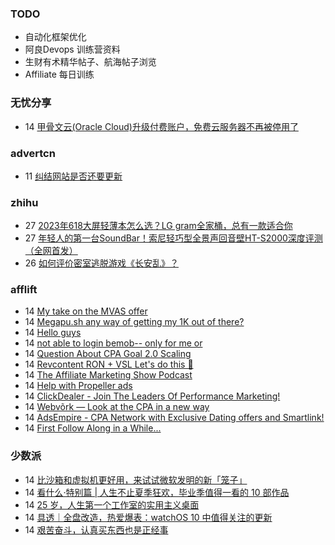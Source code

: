### TODO
-  自动化框架优化
-  阿良Devops 训练营资料
-  生财有术精华帖子、航海帖子浏览
-  Affiliate 每日训练

### 无忧分享
<!-- ruyo:START -->
-  14 [甲骨文云&lpar;Oracle Cloud&rpar;升级付费账户，免费云服务器不再被停用了](https://51.ruyo.net/18403.html)<!-- ruyo:END -->

### advertcn
<!-- advertcn:START -->
-  11 [纠结网站是否还要更新](https://www.advertcn.com/forum.php?mod=viewthread&tid=110805)<!-- advertcn:END -->

### zhihu
<!-- zhihu:START -->
-  27 [2023年618大屏轻薄本怎么选？LG gram全家桶，总有一款适合你](http://zhuanlan.zhihu.com/p/632641888?utm_campaign=rss&utm_medium=rss&utm_source=rss&utm_content=title)
-  27 [年轻人的第一台SoundBar！索尼轻巧型全景声回音壁HT-S2000深度评测（全网首发）](http://zhuanlan.zhihu.com/p/630990296?utm_campaign=rss&utm_medium=rss&utm_source=rss&utm_content=title)
-  26 [如何评价密室逃脱游戏《长安乱》？](http://www.zhihu.com/question/563950552/answer/3045961312?utm_campaign=rss&utm_medium=rss&utm_source=rss&utm_content=title)<!-- zhihu:END -->

### afflift
<!-- afflift:START -->
-  14 [My take on the MVAS offer](https://afflift.com/f/threads/my-take-on-the-mvas-offer.11116/?utm_source=rss&utm_medium=rss)
-  14 [Megapu.sh any way of getting my 1K out of there?](https://afflift.com/f/threads/megapu-sh-any-way-of-getting-my-1k-out-of-there.11120/?utm_source=rss&utm_medium=rss)
-  14 [Hello guys](https://afflift.com/f/threads/hello-guys.11115/?utm_source=rss&utm_medium=rss)
-  14 [not able to login bemob-- only for me or](https://afflift.com/f/threads/not-able-to-login-bemob-only-for-me-or.10991/?utm_source=rss&utm_medium=rss)
-  14 [Question About CPA Goal 2.0 Scaling](https://afflift.com/f/threads/question-about-cpa-goal-2-0-scaling.11113/?utm_source=rss&utm_medium=rss)
-  14 [Revcontent RON + VSL Let&#39;s do this 🚀](https://afflift.com/f/threads/revcontent-ron-vsl-lets-do-this-%F0%9F%9A%80.9662/?utm_source=rss&utm_medium=rss)
-  14 [The Affiliate Marketing Show Podcast](https://afflift.com/f/threads/the-affiliate-marketing-show-podcast.11119/?utm_source=rss&utm_medium=rss)
-  14 [Help with Propeller ads](https://afflift.com/f/threads/help-with-propeller-ads.11117/?utm_source=rss&utm_medium=rss)
-  14 [ClickDealer - Join The Leaders Of Performance Marketing!](https://afflift.com/f/threads/clickdealer-join-the-leaders-of-performance-marketing.2440/?utm_source=rss&utm_medium=rss)
-  14 [Webvõrk — Look at the CPA in a new way](https://afflift.com/f/threads/webv%C3%B5rk-%E2%80%94-look-at-the-cpa-in-a-new-way.2820/?utm_source=rss&utm_medium=rss)
-  14 [AdsEmpire - CPA Network with Exclusive Dating offers and Smartlink!](https://afflift.com/f/threads/adsempire-cpa-network-with-exclusive-dating-offers-and-smartlink.6820/?utm_source=rss&utm_medium=rss)
-  14 [First Follow Along in a While...](https://afflift.com/f/threads/first-follow-along-in-a-while.11102/?utm_source=rss&utm_medium=rss)<!-- afflift:END -->

### 少数派
<!-- sspai:START -->
-  14 [比沙箱和虚拟机更好用，来试试微软发明的新「笼子」](https://sspai.com/prime/story/win32-app-isolation-tutorial)
-  14 [看什么·特别篇 | 人生不止夏季狂欢，毕业季值得一看的 10 部作品](https://sspai.com/post/80318)
-  14 [25 岁，人生第一个工作室的实用主义桌面](https://sspai.com/post/80323)
-  14 [具透｜全盘改造，热爱爆表：watchOS 10 中值得关注的更新](https://sspai.com/post/80325)
-  14 [艰苦奋斗，认真买东西也是正经事](https://sspai.com/post/80268)<!-- sspai:END -->
